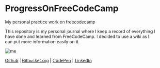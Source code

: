 # ProgressOnFreeCodeCamp
My personal practice work on freecodecamp

This repository is my personal journal where I keep a record of everything I have done and learned from FreeCodeCamp. I decided to use a wiki as I can put more information easily on it.

![me](https://avatars3.githubusercontent.com/u/6454612?v=4&s=460)

[Github](https://github.com/vasilijus) | [Bitbucket.org](https://bitbucket.org/vasiliok) | [CodePen](https://codepen.io/silvaweb/)  | [LinkedIn](https://www.linkedin.com/in/sergejvasiljev/)
